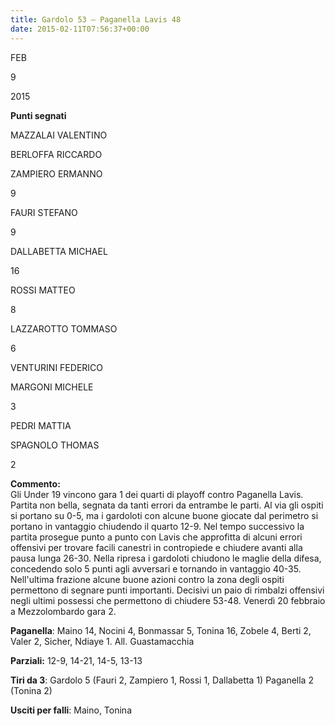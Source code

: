 ```yaml
---
title: Gardolo 53 – Paganella Lavis 48
date: 2015-02-11T07:56:37+00:00
---
```

FEB

9

2015

**Punti segnati**

MAZZALAI VALENTINO

BERLOFFA RICCARDO

ZAMPIERO ERMANNO

9

FAURI STEFANO

9

DALLABETTA MICHAEL

16

ROSSI MATTEO

8

LAZZAROTTO TOMMASO

6

VENTURINI FEDERICO

MARGONI MICHELE

3

PEDRI MATTIA

SPAGNOLO THOMAS

2

**Commento:**  
Gli Under 19 vincono gara 1 dei quarti di playoff contro Paganella Lavis. Partita non bella, segnata da tanti errori da entrambe le parti. Al via gli ospiti si portano su 0-5, ma i gardoloti con alcune buone giocate dal perimetro si portano in vantaggio chiudendo il quarto 12-9. Nel tempo successivo la partita prosegue punto a punto con Lavis che approfitta di alcuni errori offensivi per trovare facili canestri in contropiede e chiudere avanti alla pausa lunga 26-30. Nella ripresa i gardoloti chiudono le maglie della difesa, concedendo solo 5 punti agli avversari e tornando in vantaggio 40-35. Nell'ultima frazione alcune buone azioni contro la zona degli ospiti permettono di segnare punti importanti. Decisivi un paio di rimbalzi offensivi negli ultimi possessi che permettono di chiudere 53-48. Venerdì 20 febbraio a Mezzolombardo gara 2.

**Paganella**: Maino 14, Nocini 4, Bonmassar 5, Tonina 16, Zobele 4, Berti 2, Valer 2, Sicher, Ndiaye 1. All. Guastamacchia

**Parziali:** 12-9, 14-21, 14-5, 13-13

**Tiri da 3**: Gardolo 5 (Fauri 2, Zampiero 1, Rossi 1, Dallabetta 1) Paganella 2 (Tonina 2)

**Usciti per falli**: Maino, Tonina